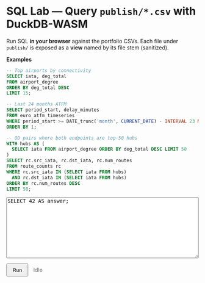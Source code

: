 # SQL Lab — Query `publish/*.csv` with DuckDB-WASM

Run SQL **in your browser** against the portfolio CSVs. Each file under `publish/` is exposed as a **view** named by its file stem (sanitized).

**Examples**

```sql
-- Top airports by connectivity
SELECT iata, deg_total
FROM airport_degree
ORDER BY deg_total DESC
LIMIT 15;

-- Last 24 months ATFM
SELECT period_start, delay_minutes
FROM euro_atfm_timeseries
WHERE period_start >= DATE_trunc('month', CURRENT_DATE) - INTERVAL 23 MONTH
ORDER BY 1;

-- OD pairs where both endpoints are top-50 hubs
WITH hubs AS (
  SELECT iata FROM airport_degree ORDER BY deg_total DESC LIMIT 50
)
SELECT rc.src_iata, rc.dst_iata, rc.num_routes
FROM route_counts rc
WHERE rc.src_iata IN (SELECT iata FROM hubs)
  AND rc.dst_iata IN (SELECT iata FROM hubs)
ORDER BY rc.num_routes DESC
LIMIT 50;
```

<!-- --- DuckDB SQL Lab: UI --- -->
<div id="lab" style="margin:.5rem 0; position:relative; z-index:3;">
  <textarea id="sql" style="width:100%;height:160px;font-family:ui-monospace,monospace;">SELECT 42 AS answer;</textarea>
</div>

<p>
  <!-- Fallback onclick memastikan tetap jalan walau event listener belum terpasang -->
  <button id="run"
          type="button"
          class="md-button md-button--primary"
          style="padding:.45rem .9rem; cursor:pointer;"
          onclick="window.__runSQL__ && window.__runSQL__()">
    Run
  </button>
  <span id="status" style="margin-left:.6rem;color:#666;">Idle</span>
</p>

<div id="result" style="margin-top:10px;overflow:auto;"></div>

<!-- DuckDB-WASM UMD (non-module) -->
<script src="https://cdn.jsdelivr.net/npm/@duckdb/duckdb-wasm@1.29.0/dist/duckdb-browser-eh.js"></script>
<script>
(function(){
  /* ---------- helpers ---------- */
  function siteRoot(){ const p=location.pathname.split('/').filter(Boolean); return p.length?'/'+p[0]+'/':'/'; }
  function bust(u){ const v=Date.now(); return u+(u.includes('?')?'&':'?')+'v='+v; }
  function onNav(fn){ const run=()=>setTimeout(fn,0); if(window.document$&&typeof document$.subscribe==='function') document$.subscribe(run); if(document.readyState==='loading') document.addEventListener('DOMContentLoaded',run); else run(); }

  /* ---------- DuckDB (UMD) ---------- */
  let _db=null, _conn=null, _views=[];
  function sanitizeViewName(name){ return String(name).toLowerCase().replace(/[^a-z0-9_]/g,'_').replace(/^_+/, ''); }

  async function initDB(){
    if (_db) return;
    const bundles = duckdb.getJsDelivrBundles();
    const bundle  = await duckdb.selectBundle(bundles);
    const logger  = new duckdb.ConsoleLogger();
    _db   = new duckdb.AsyncDuckDB(logger, bundle);
    await _db.instantiate(bundle);
    _conn = await _db.connect();
    await _conn.query('INSTALL httpfs; LOAD httpfs;');
  }

  async function registerViews(){
    if (_views.length) return _views;
    const idxUrl = bust(siteRoot()+'assets/datasets.json');
    const ds     = await (await fetch(idxUrl)).json();
    const items  = Array.isArray(ds) ? ds : (ds && Array.isArray(ds.items)) ? ds.items : [];
    for(const it of items){
      const f = it.file || it.path || '';
      if(!/\.csv$/i.test(f)) continue;
      const stem  = sanitizeViewName((f.split('/').pop()||'').replace(/\.csv$/i,''));
      const csvUrl= bust(siteRoot()+'publish/'+f);
      await _conn.query(`CREATE OR REPLACE VIEW "${stem}" AS SELECT * FROM read_csv_auto('${csvUrl}', AUTO_DETECT=TRUE, SAMPLE_SIZE=20000)`);
      _views.push({view:stem,file:f});
    }
    return _views;
  }

  /* ---------- UI rendering ---------- */
  function renderTable(df){
    const mount=document.getElementById('result');
    if(!df || !df.rows || df.rows.length===0){ mount.innerHTML='<em>No rows.</em>'; return; }
    const cols=df.schema.fields.map(f=>f.name);
    let html="<table class='dataframe'><thead><tr>"+cols.map(c=>`<th>${c}</th>`).join("")+"</tr></thead><tbody>";
    const cap=5000; let i=0;
    for(const row of df.rows){ if(i++>=cap) break; html+="<tr>"+row.map(v=>`<td>${v==null?'':v}</td>`).join("")+"</tr>"; }
    html+="</tbody></table>";
    if(df.rows.length>cap) html+=`<div style="opacity:.7;font-size:.85rem;margin-top:.35rem;">Showing first ${cap.toLocaleString()} rows</div>`;
    mount.innerHTML=html;
  }

  /* ---------- run ---------- */
  async function runSQL(){
    const btn=document.getElementById('run');
    const status=document.getElementById('status');
    const qEl=document.getElementById('sql');
    const mount=document.getElementById('result');
    try{
      btn.disabled=true; status.textContent='Running…';
      await initDB(); await registerViews();
      const res=await _conn.query(qEl.value);
      renderTable(res);
      status.textContent='Done';
    }catch(err){
      console.error(err);
      status.textContent='Error';
      mount.innerHTML=`<pre style="color:#b71c1c;white-space:pre-wrap;">${err?.message||String(err)}</pre>`;
    }finally{ btn.disabled=false; }
  }

  /* Expose untuk fallback onclick */
  window.__runSQL__ = runSQL;

  /* ---------- boot ---------- */
  onNav(async ()=>{
    const btn=document.getElementById('run');
    if(btn) btn.addEventListener('click', runSQL);

    // Prefill: pakai salah satu view CSV kalau ada, jika tidak pakai demo SELECT 42
    try{
      await initDB();
      const views=await registerViews();
      const prefer=views.find(v=>v.view==='airport_degree')||views[0];
      const q=document.getElementById('sql');
      if(q && !q.value.trim()){
        q.value = prefer ? `SELECT * FROM ${prefer.view} LIMIT 15;`
                         : `SELECT 42 AS answer;`;
      }
    }catch(e){ console.warn(e); }
  });
})();
</script>

<style>
/* Pastikan area interaktif tidak ketutupan overlay dari blok kode di atas */
#lab { position: relative; z-index: 3; }

/* Styling tabel sederhana */
.dataframe{border-collapse:collapse;width:100%;font-size:0.9rem;}
.dataframe th,.dataframe td{border:1px solid #ddd;padding:.35rem .5rem;white-space:nowrap;}
.dataframe thead th{position:sticky;top:0;background:var(--md-default-fg-color--lightest,#f7f7f7);}
</style>
